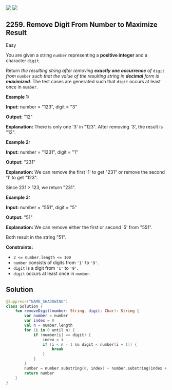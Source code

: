 [![](https://img.shields.io/github/stars/javadev/LeetCode-in-Kotlin?label=Stars&style=flat-square)](https://github.com/javadev/LeetCode-in-Kotlin)
[![](https://img.shields.io/github/forks/javadev/LeetCode-in-Kotlin?label=Fork%20me%20on%20GitHub%20&style=flat-square)](https://github.com/javadev/LeetCode-in-Kotlin/fork)

## 2259\. Remove Digit From Number to Maximize Result

Easy

You are given a string `number` representing a **positive integer** and a character `digit`.

Return _the resulting string after removing **exactly one occurrence** of_ `digit` _from_ `number` _such that the value of the resulting string in **decimal** form is **maximized**_. The test cases are generated such that `digit` occurs at least once in `number`.

**Example 1:**

**Input:** number = "123", digit = "3"

**Output:** "12"

**Explanation:** There is only one '3' in "123". After removing '3', the result is "12".

**Example 2:**

**Input:** number = "1231", digit = "1"

**Output:** "231"

**Explanation:** We can remove the first '1' to get "231" or remove the second '1' to get "123".

Since 231 > 123, we return "231".

**Example 3:**

**Input:** number = "551", digit = "5"

**Output:** "51"

**Explanation:** We can remove either the first or second '5' from "551".

Both result in the string "51".

**Constraints:**

*   `2 <= number.length <= 100`
*   `number` consists of digits from `'1'` to `'9'`.
*   `digit` is a digit from `'1'` to `'9'`.
*   `digit` occurs at least once in `number`.

## Solution

```kotlin
@Suppress("NAME_SHADOWING")
class Solution {
    fun removeDigit(number: String, digit: Char): String {
        var number = number
        var index = 0
        val n = number.length
        for (i in 0 until n) {
            if (number[i] == digit) {
                index = i
                if (i < n - 1 && digit < number[i + 1]) {
                    break
                }
            }
        }
        number = number.substring(0, index) + number.substring(index + 1)
        return number
    }
}
```